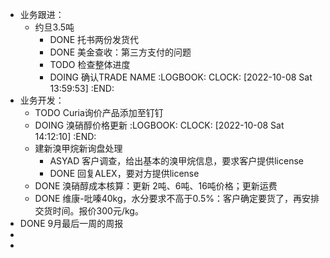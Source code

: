 - 业务跟进：
	- 约旦3.5吨
		- DONE 托书两份发货代
		- DONE 美金查收：第三方支付的问题
		- TODO 检查整体进度
		- DOING 确认TRADE NAME
		  :LOGBOOK:
		  CLOCK: [2022-10-08 Sat 13:59:53]
		  :END:
- 业务开发：
	- TODO  Curia询价产品添加至钉钉
	- DOING 溴硝醇价格更新
	  :LOGBOOK:
	  CLOCK: [2022-10-08 Sat 14:12:10]
	  :END:
	- 建新溴甲烷新询盘处理
		- ASYAD 客户调查，给出基本的溴甲烷信息，要求客户提供license
		- DONE 回复ALEX，要对方提供license
	- DONE 溴硝醇成本核算：更新 2吨、6吨、16吨价格；更新运费
	- DONE 维康-吡嗪40kg，水分要求不高于0.5%：客户确定要货了，再安排交货时间。报价300元/kg。
- DONE 9月最后一周的周报
-
-